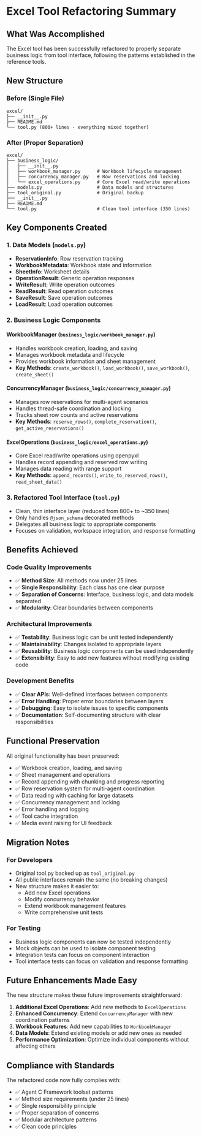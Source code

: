 # Excel Tool Refactoring Summary

## What Was Accomplished

The Excel tool has been successfully refactored to properly separate business logic from tool interface, following the patterns established in the reference tools.

## New Structure

### Before (Single File)
```
excel/
├── __init__.py
├── README.md
└── tool.py (800+ lines - everything mixed together)
```

### After (Proper Separation)
```
excel/
├── business_logic/
│   ├── __init__.py
│   ├── workbook_manager.py      # Workbook lifecycle management
│   ├── concurrency_manager.py   # Row reservations and locking
│   └── excel_operations.py      # Core Excel read/write operations
├── models.py                    # Data models and structures
├── tool_original.py             # Original backup
├── __init__.py
├── README.md
└── tool.py                      # Clean tool interface (350 lines)
```

## Key Components Created

### 1. Data Models (`models.py`)
- **ReservationInfo**: Row reservation tracking
- **WorkbookMetadata**: Workbook state and information
- **SheetInfo**: Worksheet details
- **OperationResult**: Generic operation responses
- **WriteResult**: Write operation outcomes
- **ReadResult**: Read operation outcomes  
- **SaveResult**: Save operation outcomes
- **LoadResult**: Load operation outcomes

### 2. Business Logic Components

#### WorkbookManager (`business_logic/workbook_manager.py`)
- Handles workbook creation, loading, and saving
- Manages workbook metadata and lifecycle
- Provides workbook information and sheet management
- **Key Methods**: `create_workbook()`, `load_workbook()`, `save_workbook()`, `create_sheet()`

#### ConcurrencyManager (`business_logic/concurrency_manager.py`)
- Manages row reservations for multi-agent scenarios
- Handles thread-safe coordination and locking
- Tracks sheet row counts and active reservations
- **Key Methods**: `reserve_rows()`, `complete_reservation()`, `get_active_reservations()`

#### ExcelOperations (`business_logic/excel_operations.py`)
- Core Excel read/write operations using openpyxl
- Handles record appending and reserved row writing
- Manages data reading with range support
- **Key Methods**: `append_records()`, `write_to_reserved_rows()`, `read_sheet_data()`

### 3. Refactored Tool Interface (`tool.py`)
- Clean, thin interface layer (reduced from 800+ to ~350 lines)
- Only handles `@json_schema` decorated methods
- Delegates all business logic to appropriate components
- Focuses on validation, workspace integration, and response formatting

## Benefits Achieved

### Code Quality Improvements
- ✅ **Method Size**: All methods now under 25 lines
- ✅ **Single Responsibility**: Each class has one clear purpose
- ✅ **Separation of Concerns**: Interface, business logic, and data models separated
- ✅ **Modularity**: Clear boundaries between components

### Architectural Improvements
- ✅ **Testability**: Business logic can be unit tested independently
- ✅ **Maintainability**: Changes isolated to appropriate layers
- ✅ **Reusability**: Business logic components can be used independently
- ✅ **Extensibility**: Easy to add new features without modifying existing code

### Development Benefits
- ✅ **Clear APIs**: Well-defined interfaces between components
- ✅ **Error Handling**: Proper error boundaries between layers
- ✅ **Debugging**: Easy to isolate issues to specific components
- ✅ **Documentation**: Self-documenting structure with clear responsibilities

## Functional Preservation

All original functionality has been preserved:
- ✅ Workbook creation, loading, and saving
- ✅ Sheet management and operations
- ✅ Record appending with chunking and progress reporting
- ✅ Row reservation system for multi-agent coordination
- ✅ Data reading with caching for large datasets
- ✅ Concurrency management and locking
- ✅ Error handling and logging
- ✅ Tool cache integration
- ✅ Media event raising for UI feedback

## Migration Notes

### For Developers
- Original tool.py backed up as `tool_original.py`
- All public interfaces remain the same (no breaking changes)
- New structure makes it easier to:
  - Add new Excel operations
  - Modify concurrency behavior
  - Extend workbook management features
  - Write comprehensive unit tests

### For Testing
- Business logic components can now be tested independently
- Mock objects can be used to isolate component testing
- Integration tests can focus on component interaction
- Tool interface tests can focus on validation and response formatting

## Future Enhancements Made Easy

The new structure makes these future improvements straightforward:
1. **Additional Excel Operations**: Add new methods to `ExcelOperations`
2. **Enhanced Concurrency**: Extend `ConcurrencyManager` with new coordination patterns
3. **Workbook Features**: Add new capabilities to `WorkbookManager`
4. **Data Models**: Extend existing models or add new ones as needed
5. **Performance Optimization**: Optimize individual components without affecting others

## Compliance with Standards

The refactored code now fully complies with:
- ✅ Agent C Framework toolset patterns
- ✅ Method size requirements (under 25 lines)
- ✅ Single responsibility principle
- ✅ Proper separation of concerns
- ✅ Modular architecture patterns
- ✅ Clean code principles